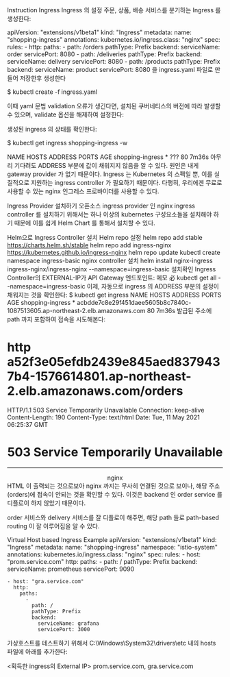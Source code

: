 Instruction
Ingress
Ingress 의 설정
주문, 상품, 배송 서비스를 분기하는 Ingress 를 생성한다:

apiVersion: "extensions/v1beta1"
kind: "Ingress"
metadata: 
  name: "shopping-ingress"
  annotations: 
    kubernetes.io/ingress.class: "nginx"
spec: 
  rules: 
    - 
      http: 
        paths: 
          - 
            path: /orders
            pathType: Prefix
            backend: 
              serviceName: order
              servicePort: 8080
          - 
            path: /deliveries
            pathType: Prefix
            backend: 
              serviceName: delivery
              servicePort: 8080
          - 
            path: /products
            pathType: Prefix
            backend: 
              serviceName: product
              servicePort: 8080
을 ingress.yaml 파일로 만들어 저장한후 생성한다

$ kubectl create -f ingress.yaml

이때 yaml 문법 validation 오류가 생긴다면, 설치된 쿠버네티스의 버전에 따라 발생할 수 있으며, validate 옵션을 해제하여 설정한다:

생성된 ingress 의 상태를 확인한다:

$ kubectl get ingress shopping-ingress -w

NAME               HOSTS   ADDRESS                                                                        PORTS   AGE
shopping-ingress   *       ???   80      7m36s
아무리 기다려도 ADDRESS 부분에 값이 채워지지 않음을 알 수 있다. 원인은 내게 gateway provider 가 없기 때문이다. Ingress 는 Kubernetes 의 스펙일 뿐, 이를 실질적으로 지원하는 ingress controller 가 필요하기 때문이다. 다행히, 우리에겐 무료로 사용할 수 있는 nginx 인그레스 프로바이더를 사용할 수 있다.

Ingress Provider 설치하기
오픈소스 ingress provider 인 nginx ingress controller 를 설치하기 위해서는 하나 이상의 kubernetes 구성요소들을 설치해야 하기 때문에 이를 쉽게 Helm Chart 를 통해서 설치할 수 있다.

Helm으로 Ingress Controller 설치
Helm repo 설정
helm repo add stable https://charts.helm.sh/stable
helm repo add ingress-nginx https://kubernetes.github.io/ingress-nginx
helm repo update
kubectl create namespace ingress-basic
nginx controller 설치
helm install nginx-ingress ingress-nginx/ingress-nginx --namespace=ingress-basic
설치확인
Ingress Controller의 EXTERNAL-IP가
API Gateway 엔드포인트: 메모 必
kubectl get all --namespace=ingress-basic
이제, 자동으로 ingress 의 ADDRESS 부분의 설정이 채워지는 것을 확인한다:
$ kubectl get ingress
NAME               HOSTS   ADDRESS                                                                        PORTS   AGE
shopping-ingress   *       acbdde7c8e29f451daee5605b8c7840c-1087513605.ap-northeast-2.elb.amazonaws.com   80      7m36s
발급된 주소에 path 까지 포함하여 접속을 시도해본다:

# http a52f3e05efdb2439e845aed8379437b4-1576614801.ap-northeast-2.elb.amazonaws.com/orders
HTTP/1.1 503 Service Temporarily Unavailable
Connection: keep-alive
Content-Length: 190
Content-Type: text/html
Date: Tue, 11 May 2021 06:25:37 GMT

<html>
<head><title>503 Service Temporarily Unavailable</title></head>
<body>
<center><h1>503 Service Temporarily Unavailable</h1></center>
<hr><center>nginx</center>
</body>
</html>
HTML 이 출력되는 것으로보아 nginx 까지는 무사히 연결된 것으로 보이나, 해당 주소 (orders)에 접속이 안되는 것을 확인할 수 있다. 이것은 backend 인 order service 를 디플로이 하지 않았기 때문이다.

order 서비스와 delivery 서비스를 잘 디플로이 해주면, 해당 path 들로 path-based routing 이 잘 이루어짐을 알 수 있다.

Virtual Host based Ingress Example
apiVersion: "extensions/v1beta1"
kind: "Ingress"
metadata: 
  name: "shopping-ingress"
  namespace: "istio-system"
  annotations: 
    kubernetes.io/ingress.class: "nginx"
spec: 
  rules: 
    - host: "prom.service.com"
      http: 
        paths: 
          - 
            path: /
            pathType: Prefix
            backend: 
              serviceName: prometheus
              servicePort: 9090

    - host: "gra.service.com"
      http: 
        paths: 
          - 
            path: /
            pathType: Prefix
            backend: 
              serviceName: grafana
              servicePort: 3000

가상호스트를 테스트하기 위해서 C:\Windows\System32\drivers\etc 내의 hosts 파일에 아래를 추가한다:

<획득한 ingress의 External IP>  prom.service.com, gra.service.com
